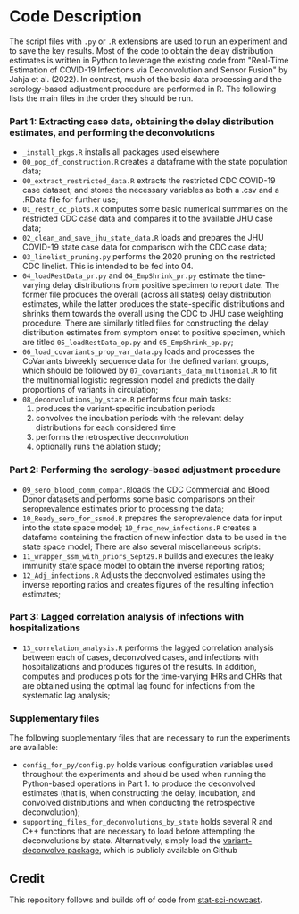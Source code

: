 # Code Description

The script files with `.py` or `.R` extensions are 
used to run an experiment and to save the key results. 
Most of the code to obtain the delay distribution estimates is written in Python
to leverage the existing code from "Real-Time Estimation of COVID-19 Infections via 
Deconvolution and Sensor Fusion" by Jahja et al. (2022). 
In contrast, much of the basic data processing and the 
serology-based adjustment procedure are performed in R.
The following lists the main files in the order they should be run. 

### Part 1: Extracting case data, obtaining the delay distribution estimates, and performing the deconvolutions

* `_install_pkgs.R` installs all packages used elsewhere
* `00_pop_df_construction.R` creates a dataframe with the state population data;
* `00_extract_restricted_data.R` extracts the restricted CDC COVID-19 case dataset;
  and stores the necessary variables as both a .csv and a .RData file for further use;
* `01_restr_cc_plots.R` computes some basic numerical summaries on the 
  restricted CDC case data and compares it to the available JHU case data;
* `02_clean_and_save_jhu_state_data.R` loads and prepares the JHU COVID-19 state case 
  data for comparison with the CDC case data;
* `03_linelist_pruning.py` performs the 2020 pruning on
  the restricted CDC linelist. This is intended to be fed into 04.
* `04_loadRestData_pr.py` and `04_EmpShrink_pr.py` estimate the
  time-varying delay distributions from positive specimen to report date.
  The former file produces the overall (across all states)
  delay distribution estimates, while the latter produces the state-specific distributions
  and shrinks them towards the overall using the CDC to JHU case weighting procedure. 
  There are similarly titled files for constructing the delay distribution estimates
  from symptom onset to positive specimen,
  which are titled `05_loadRestData_op.py` and `05_EmpShrink_op.py`;
* `06_load_covariants_prop_var_data.py` loads and processes the CoVariants
  biweekly sequence data for the defined variant groups, which should be followed by
  `07_covariants_data_multinomial.R` to fit the multinomial logistic regression model and
  predicts the daily proportions of variants in circulation;
* `08_deconvolutions_by_state.R` performs four main tasks:
  1) produces the variant-specific incubation periods
  2) convolves the incubation periods with the relevant delay distributions for each considered time
  3) performs the retrospective deconvolution
  4) optionally runs the ablation study;

### Part 2: Performing the serology-based adjustment procedure
* `09_sero_blood_comm_compar.R`loads the CDC Commercial and Blood Donor datasets and performs 
  some basic comparisons on their seroprevalence estimates prior to processing the data;
* `10_Ready_sero_for_ssmod.R` prepares the seroprevalence data for input into the state space model;
  `10_frac_new_infections.R` creates a datafame containing the fraction of new infection data to be used
  in the state space model; 
  There are also several miscellaneous scripts:
* `11_wrapper_ssm_with_priors_Sept29.R` builds and executes the leaky immunity state space model to obtain
  the inverse reporting ratios;
* `12_Adj_infections.R` Adjusts the deconvolved estimates using the inverse reporting ratios and
  creates figures of the resulting infection estimates;

### Part 3:  Lagged correlation analysis of infections with hospitalizations
* `13_correlation_analysis.R` performs the lagged correlation analysis between each of cases, 
  deconvolved cases, and infections with hospitalizations and produces figures of the results. In addition, 
  computes and produces plots for the time-varying IHRs and CHRs that are obtained using the
  optimal lag found for infections from the systematic lag analysis;

### Supplementary files 
The following supplementary files that are necessary to run the experiments are available:
* `config_for_py/config.py` holds various configuration variables used throughout the
  experiments and should be used when running the Python-based operations in Part 1.
  to produce the deconvolved estimates (that is, when constructing the delay, incubation,
  and convolved distributions and when conducting the retrospective deconvolution);
 * `supporting_files_for_deconvolutions_by_state` holds several R and C++ functions
  that are necessary to load before attempting the deconvolutions by state. Alternatively, 
  simply load the [variant-deconvolve package](https://github.com/dajmcdon/variant-deconvolve),
  which is publicly available on Github


## Credit
This repository follows and builds off of code from
[stat-sci-nowcast](https://github.com/cmu-delphi/stat-sci-nowcast/).
